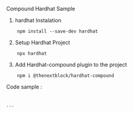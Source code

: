 Compound Hardhat Sample 

1. hardhat Instalation 

```
    npm install --save-dev hardhat

```

2. Setup Hardhat Project

```
    npx hardhat

```

3. Add Hardhat-compound plugin to the project 

```
    npm i @thenextblock/hardhat-compound

```

Code sample : 

````
    

```

